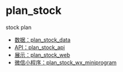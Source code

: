 # plan_stock
stock plan 
* [数据：plan_stock_data](https://github.com/lianghongle/plan_stock_data)
* [API：plan_stock_api](https://github.com/lianghongle/plan_stock_api)
* [展示：plan_stock_web](https://github.com/lianghongle/plan_stock_web)
* [微信小程序：plan_stock_wx_miniprogram](https://github.com/lianghongle/plan_stock_wx_miniprogram)
